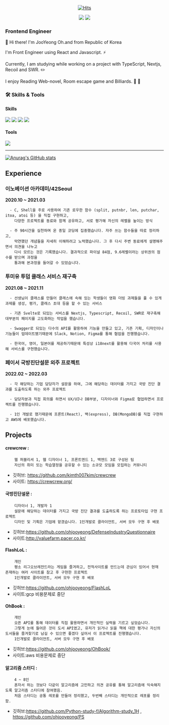  <div align=center>
  
[![Hits](https://hits.seeyoufarm.com/api/count/incr/badge.svg?url=https%3A%2F%2Fgithub.com%2Fohjooyeong&count_bg=%2379C83D&title_bg=%23555555&icon=&icon_color=%23E7E7E7&title=hits&edge_flat=false)](https://hits.seeyoufarm.com)

<a href="https://velog.io/@brb1111" target="_blank"><img src="https://img.shields.io/badge/Velog-20c997?style=flat-square&logo=Vimeo&logoColor=white"/></a>
<a href="mailto:ohinsang@gmail.com" target="_blank"><img src="https://img.shields.io/badge/Gmail-EA4335?style=flat-square&logo=Gmail&logoColor=white"/></a>
 </div>
   
### Frontend Engineer
👋 Hi there! I'm JooYeong Oh.and from Republic of Korea

I'm Front Engineer using React and Javascript. ⚡

Currently, I am studying while working on a project with TypeScript, Nextjs, Recoil and SWR. ✏️

I enjoy Reading Web-novel, Room escape game and Billiards. 🧩 🎱
 


### 🛠 Skills & Tools
#### Skills

<span>
 <img src="https://img.shields.io/badge/React-61DAFB?style=flat-square&logo=React&logoColor=white"/>
 <img src="https://img.shields.io/badge/JavaScript-F7DF1E?style=flat-square&logo=JavaScript&logoColor=white"/>
 <img src="https://img.shields.io/badge/TypeScript-3178C6?style=flat-square&logo=TypeScript&logoColor=white"/>
 <img src="https://img.shields.io/badge/Python-3776AB?style=flat-square&logo=Python&logoColor=white"/>
 </span>
 
 
 #### Tools
 
 <span>
<img src="https://img.shields.io/badge/Git-F05032?style=flat-square&logo=Git&logoColor=white"/>
 </span>
 
 ---

[![Anurag's GitHub stats](https://github-readme-stats.vercel.app/api?username=ohjooyeong)](https://github.com/ohjooyeong/github-readme-stats)


## Experience

### 이노베이션 아카데미/42Seoul 
**2020.10 ~ 2021.03**
```
  - C, Shell을 주로 사용하여 기존 로우한 함수 (split, putnbr, len, putchar, itoa, atoi 등) 을 직접 구현하고, 
    다양한 프로젝트를 동료와 함께 공유하고, 서로 평가해 자신의 레벨을 높이는 방식
    
  - 주 90시간을 실천하며 온 종일 코딩에 집중했습니다. 자주 쓰는 함수들을 따로 정리하고, 
    막연했던 개념들을 자세히 이해하려고 노력했습니다. 그 후 다시 주변 동료에게 설명해주면서 의견을 나누고
    다시 모르는 것은 기록했습니다. 결과적으로 파이널 84점, 9.6레벨이라는 상위권의 점수를 받으며 과정을 
    통과해 본과정을 들어갈 수 있었습니다.
```
### 투미유 투덥 클래스 서비스 재구축

**2021.08 ~ 2021.11**
```
  - 선생님이 클래스를 만들어 클래스에 속해 있는 학생들이 영화 더빙 과제들을 풀 수 있게 과제를 생성, 평가, 클래스 초대 등을 할 수 있는 서비스
  
  - 기존 Svelte로 되있는 서비스를 Nextjs, Typescript, Recoil, SWR로 재구축해 대부분의 페이지를 고도화하는 작업을 했습니다.
  
  - Swagger로 되있는 다수의 API를 활용하여 기능을 만들고 있고, 기존 기획, 디자인이나 기능들이 업데이트됐기때문에 Slack, Notion, Figma를 통해 협업을 진행했습니다.
  
  - 한국어, 영어, 일본어를 제공하기때문에 특성상 i18next를 활용해 다국어 처리를 사용해 서비스를 구현했습니다.
```

### 페이서 국방진단설문 외주 프로젝트

**2022.02 ~ 2022.03**
```
  - 각 해당하는 기업 담당자가 설문을 하여, 그에 해당하는 데이터를 가지고 국방 진단 결과를 도출하도록 하는 외주 프로젝트
  
  - 담당자분과 직접 회의를 하면서 UX/UI나 DB부분, 디자이너와 Figma로 협업하면서 프로젝트를 진행했습니다.
  
  - 1인 개발로 했기때문에 프론트(React), 백(express), DB(MongoDB)를 직접 구현하고 AWS에 배포했습니다.
```

## Projects
#### crewcrew :
```
    웹 퍼블리셔 1, 웹 디자이너 1, 프론트엔드 1, 백엔드 3로 구성된 팀
    자신의 취미 또는 학습열정을 공유할 수 있는 소규모 모임을 모집하는 커뮤니티
```
 - 깃허브: https://github.com/kimth007kim/crewcrew
 - 사이트: https://crewcrew.org/


#### 국방진단설문 :
```
    디자이너 1, 개발자 1
    설문에 해당하는 데이터를 가지고 국방 진단 결과를 도출하도록 하는 프로토타입 구현 프로젝트
    디자인 및 기획은 기업에 맡겼습니다. 1인개발로 클라이언트, 서버 모두 구현 후 배포
```
- 깃허브:https://github.com/ohjooyeong/DefenseIndustryQuestionnaire
- 사이트:http://valuefarm.pacer.co.kr/

#### FlashLoL :
```
    개인
    평소 리그오브레전드라는 게임을 즐겨하고, 전적사이트를 만드는데 관심이 있어서 현재 존재하는 여러 사이트를 참고 후 구현한 프로젝트
    1인개발로 클라이언트, 서버 모두 구현 후 배포
```
- 깃허브:https://github.com/ohjooyeong/FlashLoL
- 사이트:gcp 비용문제로 중단

#### OhBook :
```
    개인
    오픈 API를 통해 데이터를 직접 활용하면서 개인적인 실력을 기르고 싶었습니다. 
    그렇게 눈에 들어온 것이 도서 API였고, 유저가 읽거나 읽을 책에 대한 평가나 자신의 도서들을 즐겨찾기로 남길 수 있으면 좋겠다 싶어서 이 프로젝트를 진행했습니다.
    1인개발로 클라이언트, 서버 모두 구현 후 배포
```
- 깃허브:https://github.com/ohjooyeong/OhBook/
- 사이트:aws 비용문제로 중단

#### 알고리즘 스터디 :
```
    4 ~ 8인
    혼자서 하는 것보다 다같이 알고리즘에 고민하고 의견 공유를 통해 알고리즘에 익숙해지도록 알고리즘 스터디에 참여했음.
    처음 스터디는 공통 레포를 만들어 정리했고, 두번째 스터디는 개인적으로 레포를 정리함.
```
- 깃허브:https://github.com/Python-study-f/Algorithm-study_1H , https://github.com/ohjooyeong/PS

<!--
**ohjooyeong/ohjooyeong** is a ✨ _special_ ✨ repository because its `README.md` (this file) appears on your GitHub profile.

Here are some ideas to get you started:

- 🔭 I’m currently working on ...
- 🌱 I’m currently learning ...
- 👯 I’m looking to collaborate on ...
- 🤔 I’m looking for help with ...
- 💬 Ask me about ...
- 📫 How to reach me: ...
- 😄 Pronouns: ...
- ⚡ Fun fact: ...
-->
